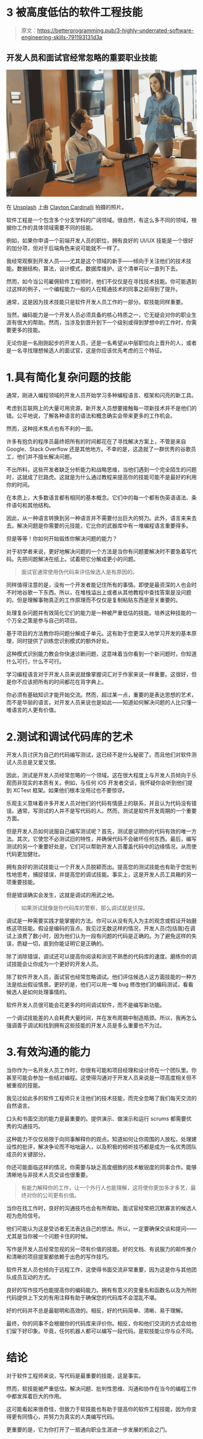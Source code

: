 # 3 被高度低估的软件工程技能

> 原文：<https://betterprogramming.pub/3-highly-underrated-software-engineering-skills-791193131d3a>

## 开发人员和面试官经常忽略的重要职业技能

![](img/93b20ab99e77e53fa2d67f0b1436b3ba.png)

在 [Unsplash](https://unsplash.com?utm_source=medium&utm_medium=referral) 上由 [Clayton Cardinalli](https://unsplash.com/@clayton_cardinalli?utm_source=medium&utm_medium=referral) 拍摄的照片。

软件工程是一个包含多个分支学科的广阔领域。很自然，有这么多不同的领域，根据你工作的具体领域需要不同的技能。

例如，如果你申请一个前端开发人员的职位，拥有良好的 UI/UX 技能是一个很好的加分项，但对于后端角色来说可能就不一样了。

我经常观察到开发人员——尤其是这个领域的新手——倾向于关注他们的技术技能。数据结构，算法，设计模式，数据库维护。这个清单可以一直列下去。

然而，如今当公司雇佣软件工程师时，他们不仅仅是在寻找技术技能。你可能遇到过这样的例子，一个编程能力一般的人在精通技术的同事之前得到了提升。

通常，这是因为技术技能只是软件开发人员工作的一部分。软技能同样重要。

当然，编码能力是一个开发人员必须具备的核心特质之一，它无疑会对你的职业生涯有很大的帮助。然而，当涉及到晋升到下一个级别或得到梦想中的工作时，你需要更多的技能。

无论你是一名刚刚起步的开发人员，还是一名希望从中层职位向上晋升的人，或者是一名寻找理想候选人的面试官，这是你应该优先考虑的三个特征。

# 1.具有简化复杂问题的技能

通常，刚进入编程领域的开发人员开始学习多种编程语言、框架和闪亮的新工具。

考虑到互联网上的大量可用资源，新开发人员想要接触每一项新技术并不是他们的错。公平地说，了解各种语言的语法和概念确实会带来更多的工作机会。

然而，这种技术焦点也有不利的一面。

许多有抱负的程序员最终把所有的时间都花在了寻找解决方案上，不管是来自 Google、Stack Overflow 还是其他地方。不幸的是，这造就了一群优秀的谷歌员工，他们并不擅长解决问题。

不出所料，这些开发者缺乏分析能力和战略思维，当他们遇到一个完全陌生的问题时，这就成了拦路虎。这就是为什么通过教程来提高你的技能可能不是最好的利用你的时间。

在本质上，大多数语言都有相同的基本概念。它们中的每一个都有伪英语语法、条件语句和其他结构。

因此，从一种语言转换到另一种语言并不需要付出巨大的努力。此外，语言来来去去。解决问题是你需要的元技能，它比你的武器库中有一堆编程语言重要得多。

但是等等！你如何开始锻炼你解决问题的能力？

对于初学者来说，更好地解决问题的一个方法是当你有问题要解决时不要急着写代码。先把问题解决在纸上。试着把它分解成更小的问题。

> 面试官通常使用伪代码来评估候选人是有原因的。

同样值得注意的是，没有一个开发者能记住所有的事情。即使是最资深的人也会时不时地谷歌一下东西。所以，在堆栈溢出上或者从其他教程中查找答案是没问题的。但是理解事物真正的工作原理而不仅仅是复制粘贴东西是至关重要的。

处理复杂问题并有效简化它们的能力是一种被严重低估的技能。培养这种技能的一个万全之策是参与自己的项目。

基于项目的方法教你将问题分解成子单元。这有助于您更深入地学习开发的基本原理，同时提供了训练您识别模式的额外好处。

这种模式识别能力教会你快速诊断问题，这意味着当你看到一个新问题时，你知道什么可行，什么不可行。

学习编程语言对于开发人员来说就像掌握词汇对于作家来说一样重要。这很好，但是你不应该把所有的时间都花在背字典上。

你必须有基础知识才能开始交流。然而，超过某一点，重要的是表达思想的艺术，而不是华丽的语言。对开发人员来说也是如此——知道如何解决问题的人比只懂一堆语言的人更有价值。

# 2.测试和调试代码库的艺术

开发人员讨厌为自己的代码编写测试，这已经不是什么秘密了。而且他们对软件测试人员总是又爱又恨。

因此，测试是开发人员经常忽略的一个领域。这在很大程度上与开发人员倾向于乐观而非现实的本质有关。例如，与任何 iOS 开发者交谈，我怀疑你会听到他们提到 XCTest 框架。如果他们根本没用过也不要惊讶。

乐观主义意味着许多开发人员对他们的代码有情感上的联系，并且认为代码没有错误。通常，写测试的人并不是写代码的人。然而，测试是软件开发周期的一个重要方面。

但是开发人员如何说服自己编写测试呢？首先，测试是证明你的代码有效的唯一方法。其次，它使您不必测试旧的特性，并确保代码不会破坏任何东西。最后，编写测试的另一个重要好处是，它们可以帮助开发人员覆盖代码中的边缘情况，从而使代码更加健壮。

拥有良好的测试技能让一个开发人员脱颖而出。提高您的测试技能也有助于您批判性地思考，捕捉错误，并提高您的调试技能。事实上，这是开发人员工具箱的另一项重要技能。

但是错误确实会发生，这就是调试的用武之地。

> 如果测试就像是你代码库的警察，那么调试就是侦探。

调试是一种需要实践才能掌握的方法。你可以从没有先入为主的观念或假设开始磨练这项技能。假设是编码的盲点。我见过无数这样的情况，开发人员(包括我)在调试上浪费了数小时，因为他们认为一段有问题的代码是正确的。为了避免这样的失误，质疑一切，直到你能证明它是正确的。

除了消除错误，调试还可以提高你阅读和浏览不熟悉的代码库的速度。磨练你的调试技能会让你成为一个更好的开发人员。

除了软件开发人员，面试官也经常忽略调试。他们评估候选人这方面技能的一种方法是给出假设情景。更好的是，他们可以用一堆 bug 修改他们的编码测试，看看候选人是如何处理事情的。

软件开发人员很可能会花更多的时间调试软件，而不是编写新功能。

一个调试技能差的人会耗费大量时间，并在发布周期中制造瓶颈。所以，我再怎么强调善于调试和找到拥有这些技能的开发人员是多么重要也不为过。

# 3.有效沟通的能力

当你作为一名开发人员工作时，你很有可能和项目经理和设计师在一个团队里。你甚至可能会参加一些结对编程。这使得沟通对于开发人员来说是一项高度相关但不被重视的技能。

我见过如此多的软件工程师只关注他们的技术技能，而完全忽略了我们每天交流的自然语言。

口头和书面交流的能力是最重要的。提供演示、做演示和运行 scrums 都需要优秀的沟通技巧。

这种能力不仅仅局限于向同事解释你的观点。知道如何让你周围的人放松，处理建设性的批评，解决争论而不咄咄逼人，以及积极的倾听技巧都是成为一名优秀团队成员的关键部分。

你还可能面临这样的情况，你需要与缺乏高度细致的技术敏锐度的同事合作。能够清晰地与非技术人员交谈也很重要。

> 有能力解释你的工作，让一个外行人也能理解，这将使你更加多才多艺，最终对你的公司更有价值。

当你在找工作时，良好的沟通技巧也会有所帮助。面试官经常把沉默寡言的候选人视为危险信号。

他们可能认为这是受访者无法表达自己的想法。所以，一定要确保交谈和提问——尤其是当你被一个问题卡住的时候。

写作是开发人员经常忽视的另一项有价值的技能。好的文档、有说服力的邮件推介和清晰的项目提案都依赖于出色的写作技巧。

软件开发人员也倾向于远程工作，这使得书面交流非常重要，因为这是你与其他团队成员互动的方式。

良好的写作技巧也能提高你的编码能力。拥有有意义的变量名和函数名以及为所附代码提供上下文的有用注释有助于确保您的代码库不会混乱不堪。

好的代码并不总是最聪明和高效的。相反，好的代码简单、清晰、易于理解。

最终，你的同事不会根据你的代码库来评价你。相反，你和他们交流的方式会给他们留下好印象。毕竟，任何机器人都可以编写一段代码。是软技能让你与众不同。

# 结论

对于软件工程师来说，写代码是最重要的技能，这是事实。

然而，软技能被严重低估。解决问题、批判性思维、沟通和协作在当今的编程工作中都发挥着巨大的作用。

这可能看起来很奇怪，但致力于软技能也有助于提高你的软件工程技能，因为你变得更有同情心，并努力为真实的人类编写代码。

更重要的是，它为你打开了一扇通向职业生涯进一步发展的机会之门。